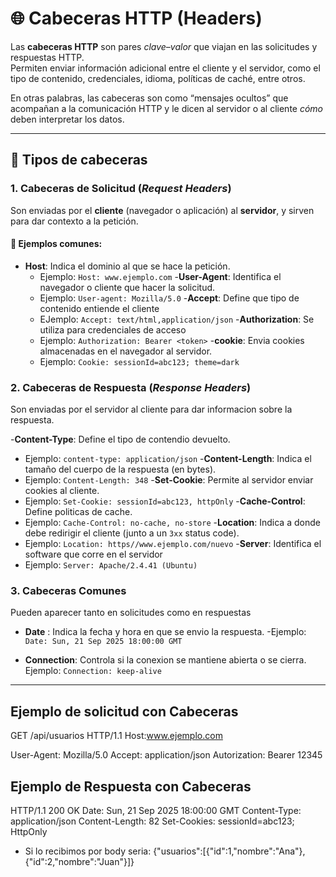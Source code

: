 # 🌐 Cabeceras HTTP (Headers)

Las **cabeceras HTTP** son pares *clave–valor* que viajan en las solicitudes y respuestas HTTP.  
Permiten enviar información adicional entre el cliente y el servidor, como el tipo de contenido, credenciales, idioma, políticas de caché, entre otros.

En otras palabras, las cabeceras son como “mensajes ocultos” que acompañan a la comunicación HTTP y le dicen al servidor o al cliente *cómo* deben interpretar los datos.

---

## 🧩 Tipos de cabeceras

### 1️. Cabeceras de **Solicitud** (*Request Headers*)
Son enviadas por el **cliente** (navegador o aplicación) al **servidor**, y sirven para dar contexto a la petición.

#### 🔹 Ejemplos comunes:
- **Host**: Indica el dominio al que se hace la petición.  
  - Ejemplo: `Host: www.ejemplo.com`
-**User-Agent**: Identifica el navegador o cliente que hacer la solicitud.
  - Ejemplo: `User-agent: Mozilla/5.0`
-**Accept**: Define que tipo de contenido entiende el cliente
  - EJemplo: `Accept: text/html,application/json`
-**Authorization**: Se utiliza para credenciales de acceso
  - Ejemplo: `Authorization: Bearer <token>`
-**cookie**: Envia cookies almacenadas en el navegador al servidor.
  - Ejemplo: `Cookie: sessionId=abc123; theme=dark`

### 2. Cabeceras de **Respuesta** (*Response Headers*)
Son enviadas por el servidor al cliente para dar informacion sobre la respuesta.

-**Content-Type**: Define el tipo de contendio devuelto.
  - Ejemplo: `content-type: application/json`
-**Content-Length**: Indica el tamaño del cuerpo de la respuesta (en bytes).
  - Ejemplo: `Content-Length: 348`
-**Set-Cookie**: Permite al servidor enviar cookies al cliente.
  - Ejemplo: `Set-Cookie: sessionId=abc123, httpOnly`
-**Cache-Control**: Define politicas de cache.
  - Ejemplo: `Cache-Control: no-cache, no-store`
-**Location**: Indica a donde debe redirigir el cliente (junto a un `3xx` status code).
  - Ejemplo: `Location: https//www.ejemplo.com/nuevo`
-**Server**: Identifica el software que corre en el servidor
  - Ejemplo: `Server: Apache/2.4.41 (Ubuntu)`

### 3. Cabeceras **Comunes**
Pueden aparecer tanto en solicitudes como en respuestas

- **Date** : Indica la fecha y hora en que se envio la respuesta.
    -Ejemplo: `Date: Sun, 21 Sep 2025 18:00:00 GMT`

- **Connection**: Controla si la conexion se mantiene abierta o se cierra.
    Ejemplo: `Connection: keep-alive`

---

## Ejemplo de solicitud con Cabeceras

GET /api/usuarios  HTTP/1.1
Host:www.ejemplo.com

User-Agent: Mozilla/5.0
Accept: application/json
Autorization: Bearer 12345

## Ejemplo de Respuesta con Cabeceras

HTTP/1.1 200 OK
Date: Sun, 21 Sep 2025 18:00:00 GMT
Content-Type: application/json
Content-Length: 82
Set-Cookies: sessionId=abc123; HttpOnly

- Si lo recibimos por body seria:
{"usuarios":[{"id":1,"nombre":"Ana"},{"id":2,"nombre":"Juan"}]}
